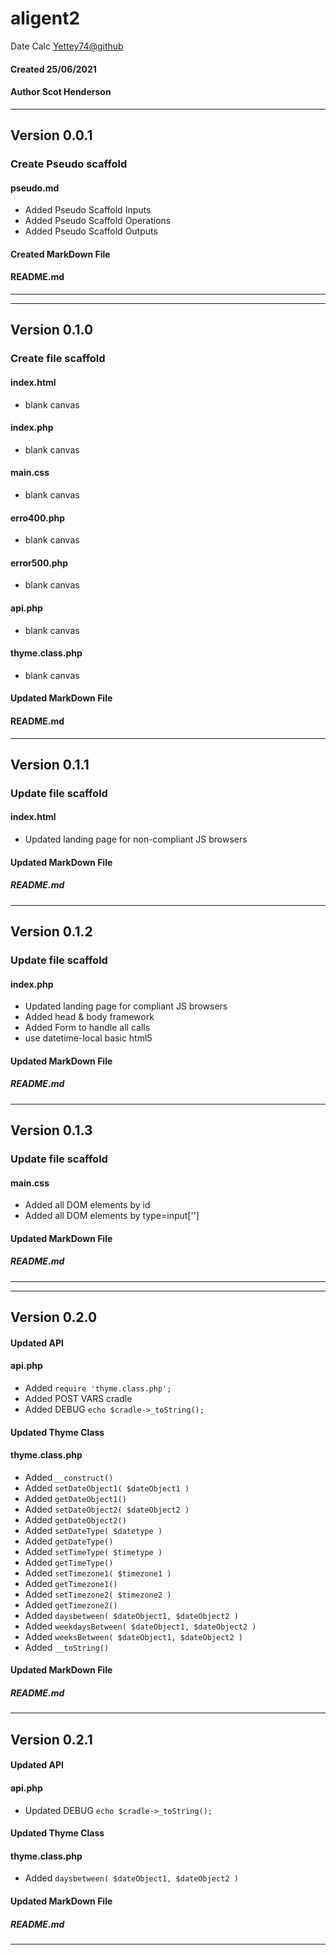 # aligent2
 Date Calc
[Yettey74@github](https://www.github.com/yettey74/aligent2 "Github Yettey74") 
#### Created 25/06/2021
#### Author Scot Henderson
***

## Version 0.0.1
### Create Pseudo scaffold
#### pseudo.md
* Added Pseudo Scaffold Inputs
* Added Pseudo Scaffold Operations
* Added Pseudo Scaffold Outputs
#### Created MarkDown File
#### README.md
***
***
## Version 0.1.0
### Create file scaffold
#### index.html
* blank canvas
#### index.php
* blank canvas
#### main.css
* blank canvas
#### erro400.php
* blank canvas
#### error500.php
* blank canvas
#### api.php
* blank canvas
#### thyme.class.php
* blank canvas
#### Updated MarkDown File
#### README.md
***
## Version 0.1.1
### Update file scaffold
#### index.html
* Updated landing page for non-compliant JS browsers
#### Updated MarkDown File
##### README.md
***
## Version 0.1.2
### Update file scaffold
#### index.php
* Updated landing page for compliant JS browsers
* Added head & body framework 
* Added Form to handle all calls
* use datetime-local basic html5 
#### Updated MarkDown File
##### README.md
***
## Version 0.1.3
### Update file scaffold
#### main.css
* Added all DOM elements by id
* Added all DOM elements by type=input['']
#### Updated MarkDown File
##### README.md
***
***
## Version 0.2.0
#### Updated API
#### api.php
* Added ``` require 'thyme.class.php'; ```
* Added POST VARS cradle
* Added DEBUG ```echo $cradle->_toString();```
#### Updated Thyme Class
#### thyme.class.php
* Added ``` __construct() ```
* Added ``` setDateObject1( $dateObject1 ) ```
* Added ``` getDateObject1() ```
* Added ``` setDateObject2( $dateObject2 ) ```
* Added ``` getDateObject2() ```
* Added ``` setDateType( $datetype ) ```
* Added ``` getDateType() ```
* Added ``` setTimeType( $timetype ) ```
* Added ``` getTimeType() ```
* Added ``` setTimezone1( $timezone1 ) ```
* Added ``` getTimezone1() ```
* Added ``` setTimezone2( $timezone2 ) ```
* Added ``` getTimezone2() ```
* Added ``` daysbetween( $dateObject1, $dateObject2 ) ```
* Added ``` weekdaysBetween( $dateObject1, $dateObject2 ) ```
* Added ``` weeksBetween( $dateObject1, $dateObject2 ) ```
* Added ``` __toString() ```
#### Updated MarkDown File
##### README.md
***
## Version 0.2.1
#### Updated API
#### api.php
* Updated DEBUG ```echo $cradle->_toString();```
#### Updated Thyme Class
#### thyme.class.php
* Added ``` daysbetween( $dateObject1, $dateObject2 ) ```
#### Updated MarkDown File
##### README.md
***